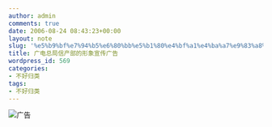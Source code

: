 ```yaml
---
author: admin
comments: true
date: 2006-08-24 08:43:23+00:00
layout: note
slug: '%e5%b9%bf%e7%94%b5%e6%80%bb%e5%b1%80%e4%bf%a1%e4%ba%a7%e9%83%a8%e7%9a%84%e6%8b%9b%e5%95%86%e5%b9%bf%e5%91%8a'
title: 广电总局信产部的形象宣传广告
wordpress_id: 569
categories:
- 不好归类
tags:
- 不好归类
---
```


![广告](http://photo7.yupoo.com/20060824/163751_505332039.jpg)
